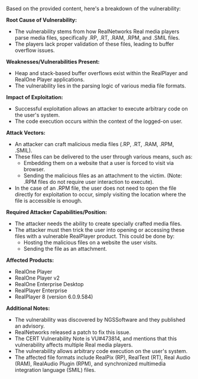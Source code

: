 Based on the provided content, here's a breakdown of the vulnerability:

**Root Cause of Vulnerability:**
- The vulnerability stems from how RealNetworks Real media players parse media files, specifically .RP, .RT, .RAM, .RPM, and .SMIL files.
- The players lack proper validation of these files, leading to buffer overflow issues.

**Weaknesses/Vulnerabilities Present:**
- Heap and stack-based buffer overflows exist within the RealPlayer and RealOne Player applications.
- The vulnerability lies in the parsing logic of various media file formats.

**Impact of Exploitation:**
- Successful exploitation allows an attacker to execute arbitrary code on the user's system.
- The code execution occurs within the context of the logged-on user.

**Attack Vectors:**
- An attacker can craft malicious media files (.RP, .RT, .RAM, .RPM, .SMIL).
- These files can be delivered to the user through various means, such as:
    - Embedding them on a website that a user is forced to visit via browser.
    - Sending the malicious files as an attachment to the victim. (Note: .RPM files do not require user interaction to execute).
- In the case of an .RPM file, the user does not need to open the file directly for exploitation to occur, simply visiting the location where the file is accessible is enough.

**Required Attacker Capabilities/Position:**
- The attacker needs the ability to create specially crafted media files.
- The attacker must then trick the user into opening or accessing these files with a vulnerable RealPlayer product. This could be done by:
   - Hosting the malicious files on a website the user visits.
   - Sending the file as an attachment.

**Affected Products:**
- RealOne Player
- RealOne Player v2
- RealOne Enterprise Desktop
- RealPlayer Enterprise
- RealPlayer 8 (version 6.0.9.584)

**Additional Notes:**
- The vulnerability was discovered by NGSSoftware and they published an advisory.
- RealNetworks released a patch to fix this issue.
- The CERT Vulnerability Note is VU#473814, and mentions that this vulnerability affects multiple Real media players.
- The vulnerability allows arbitrary code execution on the user's system.
- The affected file formats include RealPix (RP), RealText (RT), Real Audio (RAM), RealAudio Plugin (RPM), and synchronized multimedia integration language (SMIL) files.